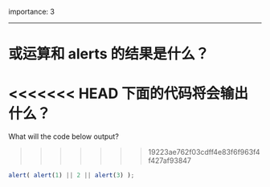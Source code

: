 importance: 3

---

# 或运算和 alerts 的结果是什么？

<<<<<<< HEAD
下面的代码将会输出什么？
=======
What will the code below output?
>>>>>>> 19223ae762f03cdff4e83f6f963f4f427af93847

```js
alert( alert(1) || 2 || alert(3) );
```

